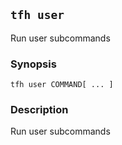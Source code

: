 ## `tfh user`

Run user subcommands

### Synopsis

    tfh user COMMAND[ ... ]

### Description

Run user subcommands


